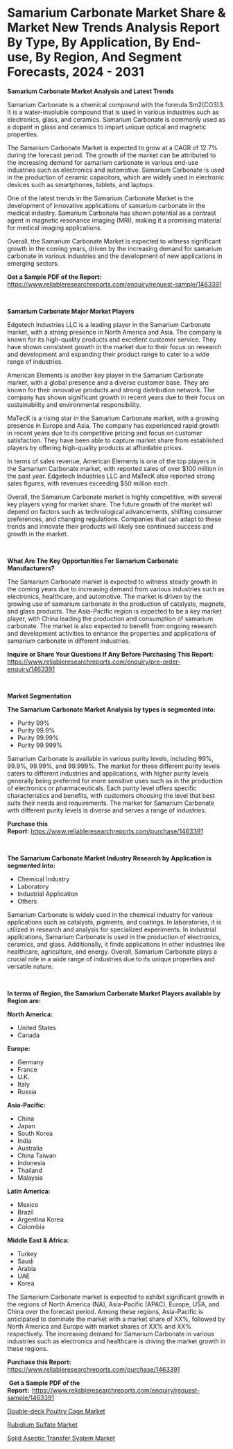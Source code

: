<p><h1>Samarium Carbonate Market Share & Market New Trends Analysis Report By Type, By Application, By End-use, By Region, And Segment Forecasts, 2024 - 2031</h1></p><p><strong>Samarium Carbonate Market Analysis and Latest Trends</strong></p>
<p><p>Samarium Carbonate is a chemical compound with the formula Sm2(CO3)3. It is a water-insoluble compound that is used in various industries such as electronics, glass, and ceramics. Samarium Carbonate is commonly used as a dopant in glass and ceramics to impart unique optical and magnetic properties.</p><p>The Samarium Carbonate Market is expected to grow at a CAGR of 12.7% during the forecast period. The growth of the market can be attributed to the increasing demand for samarium carbonate in various end-use industries such as electronics and automotive. Samarium Carbonate is used in the production of ceramic capacitors, which are widely used in electronic devices such as smartphones, tablets, and laptops.</p><p>One of the latest trends in the Samarium Carbonate Market is the development of innovative applications of samarium carbonate in the medical industry. Samarium Carbonate has shown potential as a contrast agent in magnetic resonance imaging (MRI), making it a promising material for medical imaging applications.</p><p>Overall, the Samarium Carbonate Market is expected to witness significant growth in the coming years, driven by the increasing demand for samarium carbonate in various industries and the development of new applications in emerging sectors.</p></p>
<p><strong>Get a Sample PDF of the Report:&nbsp;</strong> <a href="https://www.reliableresearchreports.com/enquiry/request-sample/1463391">https://www.reliableresearchreports.com/enquiry/request-sample/1463391</a></p>
<p>&nbsp;</p>
<p><strong>Samarium Carbonate Major Market Players</strong></p>
<p><p>Edgetech Industries LLC is a leading player in the Samarium Carbonate market, with a strong presence in North America and Asia. The company is known for its high-quality products and excellent customer service. They have shown consistent growth in the market due to their focus on research and development and expanding their product range to cater to a wide range of industries.</p><p>American Elements is another key player in the Samarium Carbonate market, with a global presence and a diverse customer base. They are known for their innovative products and strong distribution network. The company has shown significant growth in recent years due to their focus on sustainability and environmental responsibility.</p><p>MaTecK is a rising star in the Samarium Carbonate market, with a growing presence in Europe and Asia. The company has experienced rapid growth in recent years due to its competitive pricing and focus on customer satisfaction. They have been able to capture market share from established players by offering high-quality products at affordable prices.</p><p>In terms of sales revenue, American Elements is one of the top players in the Samarium Carbonate market, with reported sales of over $100 million in the past year. Edgetech Industries LLC and MaTecK also reported strong sales figures, with revenues exceeding $50 million each.</p><p>Overall, the Samarium Carbonate market is highly competitive, with several key players vying for market share. The future growth of the market will depend on factors such as technological advancements, shifting consumer preferences, and changing regulations. Companies that can adapt to these trends and innovate their products will likely see continued success and growth in the market.</p></p>
<p>&nbsp;</p>
<p><strong>What Are The Key Opportunities For Samarium Carbonate Manufacturers?</strong></p>
<p><p>The Samarium Carbonate market is expected to witness steady growth in the coming years due to increasing demand from various industries such as electronics, healthcare, and automotive. The market is driven by the growing use of samarium carbonate in the production of catalysts, magnets, and glass products. The Asia-Pacific region is expected to be a key market player, with China leading the production and consumption of samarium carbonate. The market is also expected to benefit from ongoing research and development activities to enhance the properties and applications of samarium carbonate in different industries.</p></p>
<p><strong>Inquire or Share Your Questions If Any Before Purchasing This Report:</strong> <a href="https://www.reliableresearchreports.com/enquiry/pre-order-enquiry/1463391">https://www.reliableresearchreports.com/enquiry/pre-order-enquiry/1463391</a></p>
<p>&nbsp;</p>
<p><strong>Market Segmentation</strong></p>
<p><strong>The Samarium Carbonate Market Analysis by types is segmented into:</strong></p>
<p><ul><li>Purity 99%</li><li>Purity 99.9%</li><li>Purity 99.99%</li><li>Purity 99.999%</li></ul></p>
<p><p>Samarium Carbonate is available in various purity levels, including 99%, 99.9%, 99.99%, and 99.999%. The market for these different purity levels caters to different industries and applications, with higher purity levels generally being preferred for more sensitive uses such as in the production of electronics or pharmaceuticals. Each purity level offers specific characteristics and benefits, with customers choosing the level that best suits their needs and requirements. The market for Samarium Carbonate with different purity levels is diverse and serves a range of industries.</p></p>
<p><strong>Purchase this Report:&nbsp;</strong><a href="https://www.reliableresearchreports.com/purchase/1463391">https://www.reliableresearchreports.com/purchase/1463391</a></p>
<p>&nbsp;</p>
<p><strong>The Samarium Carbonate Market Industry Research by Application is segmented into:</strong></p>
<p><ul><li>Chemical Industry</li><li>Laboratory</li><li>Industrial Application</li><li>Others</li></ul></p>
<p><p>Samarium Carbonate is widely used in the chemical industry for various applications such as catalysts, pigments, and coatings. In laboratories, it is utilized in research and analysis for specialized experiments. In industrial applications, Samarium Carbonate is used in the production of electronics, ceramics, and glass. Additionally, it finds applications in other industries like healthcare, agriculture, and energy. Overall, Samarium Carbonate plays a crucial role in a wide range of industries due to its unique properties and versatile nature.</p></p>
<p>&nbsp;</p>
<p><strong>In terms of Region, the Samarium Carbonate Market Players available by Region are:</strong></p>
<p>
    <p> <strong> North America: </strong>
        <ul>
            <li>United States</li>
            <li>Canada</li>
        </ul>
        </p> 
    <p> <strong> Europe: </strong>
        <ul>
            <li>Germany</li>
            <li>France</li>
            <li>U.K.</li>
            <li>Italy</li>
            <li>Russia</li>
        </ul>
        </p> 
    <p> <strong> Asia-Pacific: </strong>
        <ul>
            <li>China</li>
            <li>Japan</li>
            <li>South Korea</li>
            <li>India</li>
            <li>Australia</li>
            <li>China Taiwan</li>
            <li>Indonesia</li>
            <li>Thailand</li>
            <li>Malaysia</li>
        </ul>
        </p> 
    <p> <strong> Latin America: </strong>
        <ul>
            <li>Mexico</li>
            <li>Brazil</li>
            <li>Argentina Korea</li>
            <li>Colombia</li>
        </ul>
        </p> 
    <p> <strong> Middle East & Africa: </strong>
        <ul>
            <li>Turkey</li>
            <li>Saudi</li>
            <li>Arabia</li>
            <li>UAE</li>
            <li>Korea</li>
        </ul>
    </p>
    </p>
<p><p>The Samarium Carbonate market is expected to exhibit significant growth in the regions of North America (NA), Asia-Pacific (APAC), Europe, USA, and China over the forecast period. Among these regions, Asia-Pacific is anticipated to dominate the market with a market share of XX%, followed by North America and Europe with market shares of XX% and XX% respectively. The increasing demand for Samarium Carbonate in various industries such as electronics and healthcare is driving the market growth in these regions.</p></p>
<p><strong>Purchase this Report: </strong><a href="https://www.reliableresearchreports.com/purchase/1463391">https://www.reliableresearchreports.com/purchase/1463391</a></p>
<p>&nbsp;<strong>Get a Sample PDF of the Report:&nbsp;&nbsp;</strong><a href="https://www.reliableresearchreports.com/enquiry/request-sample/1463391">https://www.reliableresearchreports.com/enquiry/request-sample/1463391</a></p>
<p><strong></strong></p>
<p><p><a href="https://view.publitas.com/reportprime-1/double-deck-poultry-cage-market-a-comprehensive-report-of-its-market-share-growth-trends-2023-2030/">Double-deck Poultry Cage Market</a></p><p><a href="https://github.com/nicholepatriciadoylenwnrjr0/Market-Research-Report-List-1/blob/main/rubidium-sulfate-market.md">Rubidium Sulfate Market</a></p><p><a href="https://view.publitas.com/reportprime-1/solid-aseptic-transfer-system-market-research-report-the-key-to-successful-business-strategy-forecasted-for-period-from-2023-2030/">Solid Aseptic Transfer System Market</a></p></p>